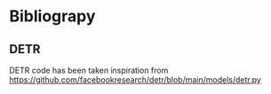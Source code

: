 # Bibliograpy
## DETR
DETR code has been taken inspiration from https://github.com/facebookresearch/detr/blob/main/models/detr.py